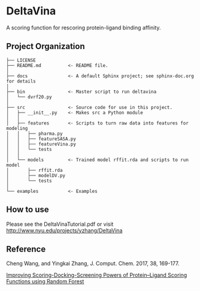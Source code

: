 DeltaVina
======

A scoring function for rescoring protein-ligand binding affinity.

Project Organization
------------
    ├── LICENSE
    ├── README.md          <- README file.
    │
    ├── docs               <- A default Sphinx project; see sphinx-doc.org for details
    │
    ├── bin                <- Master script to run deltavina
    │   └── dvrf20.py
    │
    ├── src                <- Source code for use in this project.
    │   ├── __init__.py    <- Makes src a Python module
    │   │
    │   ├── features       <- Scripts to turn raw data into features for modeling
    │   │   ├── pharma.py  
    │   │   ├── featureSASA.py 
    │   │   ├── featureVina.py 
    │   │   └── tests
    │   │
    │   └── models         <- Trained model rffit.rda and scripts to run model
    │       ├── rffit.rda
    │       ├── modelDV.py
    │       └── tests
    │
    └── examples           <- Examples


How to use
-------
Please see the DeltaVinaTutorial.pdf or visit http://www.nyu.edu/projects/yzhang/DeltaVina



Reference
---------
Cheng Wang, and Yingkai Zhang, J. Comput. Chem. 2017, 38, 169-177.

[Improving Scoring-Docking-Screening Powers of Protein–Ligand Scoring Functions using Random Forest](http://onlinelibrary.wiley.com/doi/10.1002/jcc.24667/abstract)
    
